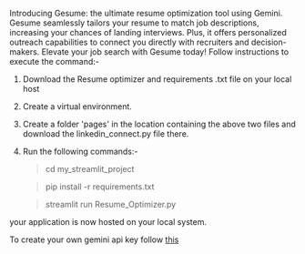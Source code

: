 Introducing Gesume: the ultimate resume optimization tool using Gemini. Gesume seamlessly tailors your resume to match job descriptions, increasing your chances of landing interviews. 
Plus, it offers personalized outreach capabilities to connect you directly with recruiters and decision-makers. Elevate your job search with Gesume today!
Follow instructions to execute the command:-




1. Download the Resume optimizer and requirements .txt file on your local host
2. Create a virtual environment.
3. Create a folder 'pages' in the location containing the above two files and download the linkedin_connect.py file there.
3. Run the following commands:-
   
   > cd my_streamlit_project
   
   > pip install -r requirements.txt
   
   > streamlit run Resume_Optimizer.py

your application is now hosted on your local system.


To create your own gemini api key follow [this]([url](https://www.googleadservices.com/pagead/aclk?sa=L&ai=DChcSEwi5trn-vPCFAxV4SkcBHaYQCmQYABAAGgJxdQ&ase=2&gclid=CjwKCAjw88yxBhBWEiwA7cm6pQMkWrokpYnHjTQlNdSDB9hy5g4EPILVOWl5lgITZ7hvdF-ctkoSdRoCzrUQAvD_BwE&ohost=www.google.com&cid=CAESVuD2pgfBUupMd3lKq8GzkVqvAsWcy-e4NLRB0o7TGo7k26s8hgEMtuZt82nFTZnBUjFT6yQYlyeUdXjgS50lvdkcyHAlmvvLmyEt4j9vWUBWTweLFR7E&sig=AOD64_0fG0sDLpnJdPW79XLwWRRr3hD3Zg&q&nis=4&adurl&ved=2ahUKEwjb37H-vPCFAxW1LFkFHXgbAtwQ0Qx6BAgKEAE))
